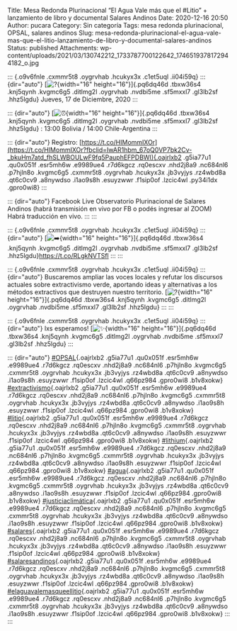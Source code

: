 Title: Mesa Redonda Plurinacional “El Agua Vale más que el #Litio” + lanzamiento de libro y documental Salares Andinos
Date: 2020-12-16 20:50
Author: pucara
Category: Sin categoría
Tags: mesa redonda plurinacional, OPSAL, salares andinos
Slug: mesa-redonda-plurinacional-el-agua-vale-mas-que-el-litio-lanzamiento-de-libro-y-documental-salares-andinos
Status: published
Attachments: wp-content/uploads/2021/03/130742212_1733787700122642_1746519378172944182_o.jpg

::: {.o9v6fnle .cxmmr5t8 .oygrvhab .hcukyx3x .c1et5uql .ii04i59q}
::: {dir="auto"}
[![?](https://static.xx.fbcdn.net/images/emoji.php/v9/tb5/1.5/16/1f5d3.png){width="16" height="16"}]{.pq6dq46d .tbxw36s4 .knj5qynh .kvgmc6g5 .ditlmg2l .oygrvhab .nvdbi5me .sf5mxxl7 .gl3lb2sf .hhz5lgdu} Jueves, 17 de Diciembre, 2020
:::

::: {dir="auto"}
[![⏰](https://static.xx.fbcdn.net/images/emoji.php/v9/tbb/1.5/16/23f0.png){width="16" height="16"}]{.pq6dq46d .tbxw36s4 .knj5qynh .kvgmc6g5 .ditlmg2l .oygrvhab .nvdbi5me .sf5mxxl7 .gl3lb2sf .hhz5lgdu} : 13:00 Bolivia / 14:00 Chile-Argentina
:::

::: {dir="auto"}
Registro: ​[https://t.co/HIMommIXOr](https://t.co/HIMommIXOr?fbclid=IwAR1hbm_67oQ0VP7bk2Cv-_bkuHm7atd_fhSLWBOULwF9fq5PauphEFPDBWI){.oajrlxb2 .g5ia77u1 .qu0x051f .esr5mh6w .e9989ue4 .r7d6kgcz .rq0escxv .nhd2j8a9 .nc684nl6 .p7hjln8o .kvgmc6g5 .cxmmr5t8 .oygrvhab .hcukyx3x .jb3vyjys .rz4wbd8a .qt6c0cv9 .a8nywdso .i1ao9s8h .esuyzwwr .f1sip0of .lzcic4wl .py34i1dx .gpro0wi8}
:::

::: {dir="auto"}
Facebook Live Observatorio Plurinacional de Salares Andinos (habrá transmisión en vivo por FB o podés ingresar al ZOOM) Habrá traducción en vivo.
:::
:::

::: {.o9v6fnle .cxmmr5t8 .oygrvhab .hcukyx3x .c1et5uql .ii04i59q}
::: {dir="auto"}
[![➡️](https://static.xx.fbcdn.net/images/emoji.php/v9/t25/1.5/16/27a1.png){width="16" height="16"}]{.pq6dq46d .tbxw36s4 .knj5qynh .kvgmc6g5 .ditlmg2l .oygrvhab .nvdbi5me .sf5mxxl7 .gl3lb2sf .hhz5lgdu}https://t.co/RLgkNVTSfl
:::
:::

::: {.o9v6fnle .cxmmr5t8 .oygrvhab .hcukyx3x .c1et5uql .ii04i59q}
::: {dir="auto"}
Buscaremos ampliar las voces locales y refutar los discursos actuales sobre extractivismo verde, aportando ideas y alternativas a los métodos extractivos que destruyen nuestro territorio. [![?](https://static.xx.fbcdn.net/images/emoji.php/v9/t1a/1.5/16/1f4a6.png){width="16" height="16"}]{.pq6dq46d .tbxw36s4 .knj5qynh .kvgmc6g5 .ditlmg2l .oygrvhab .nvdbi5me .sf5mxxl7 .gl3lb2sf .hhz5lgdu}
:::
:::

::: {.o9v6fnle .cxmmr5t8 .oygrvhab .hcukyx3x .c1et5uql .ii04i59q}
::: {dir="auto"}
lxs esperamos! [![✨](https://static.xx.fbcdn.net/images/emoji.php/v9/t7b/1.5/16/2728.png){width="16" height="16"}]{.pq6dq46d .tbxw36s4 .knj5qynh .kvgmc6g5 .ditlmg2l .oygrvhab .nvdbi5me .sf5mxxl7 .gl3lb2sf .hhz5lgdu}
:::

::: {dir="auto"}
[\#OPSAL](https://www.facebook.com/hashtag/opsal?__eep__=6&__cft__%5B0%5D=AZUy6AcoZWiJ7-2c6ITlXxj9VEHe2OiuR-gzzDcDBXMLlwTllfUBWWiksWTN8shWh_DeNS_Czhx5-JR-li95UstxzKH2OFeXKSGWgEehrl4GY2kbhCts6J1VyfoMSBZ9GUIvg_rNPtf_cH81oRr1wx3y&__tn__=*NK-R){.oajrlxb2 .g5ia77u1 .qu0x051f .esr5mh6w .e9989ue4 .r7d6kgcz .rq0escxv .nhd2j8a9 .nc684nl6 .p7hjln8o .kvgmc6g5 .cxmmr5t8 .oygrvhab .hcukyx3x .jb3vyjys .rz4wbd8a .qt6c0cv9 .a8nywdso .i1ao9s8h .esuyzwwr .f1sip0of .lzcic4wl .q66pz984 .gpro0wi8 .b1v8xokw} [\#extractivismo](https://www.facebook.com/hashtag/extractivismo?__eep__=6&__cft__%5B0%5D=AZUy6AcoZWiJ7-2c6ITlXxj9VEHe2OiuR-gzzDcDBXMLlwTllfUBWWiksWTN8shWh_DeNS_Czhx5-JR-li95UstxzKH2OFeXKSGWgEehrl4GY2kbhCts6J1VyfoMSBZ9GUIvg_rNPtf_cH81oRr1wx3y&__tn__=*NK-R){.oajrlxb2 .g5ia77u1 .qu0x051f .esr5mh6w .e9989ue4 .r7d6kgcz .rq0escxv .nhd2j8a9 .nc684nl6 .p7hjln8o .kvgmc6g5 .cxmmr5t8 .oygrvhab .hcukyx3x .jb3vyjys .rz4wbd8a .qt6c0cv9 .a8nywdso .i1ao9s8h .esuyzwwr .f1sip0of .lzcic4wl .q66pz984 .gpro0wi8 .b1v8xokw} [\#litio](https://www.facebook.com/hashtag/litio?__eep__=6&__cft__%5B0%5D=AZUy6AcoZWiJ7-2c6ITlXxj9VEHe2OiuR-gzzDcDBXMLlwTllfUBWWiksWTN8shWh_DeNS_Czhx5-JR-li95UstxzKH2OFeXKSGWgEehrl4GY2kbhCts6J1VyfoMSBZ9GUIvg_rNPtf_cH81oRr1wx3y&__tn__=*NK-R){.oajrlxb2 .g5ia77u1 .qu0x051f .esr5mh6w .e9989ue4 .r7d6kgcz .rq0escxv .nhd2j8a9 .nc684nl6 .p7hjln8o .kvgmc6g5 .cxmmr5t8 .oygrvhab .hcukyx3x .jb3vyjys .rz4wbd8a .qt6c0cv9 .a8nywdso .i1ao9s8h .esuyzwwr .f1sip0of .lzcic4wl .q66pz984 .gpro0wi8 .b1v8xokw} [\#lithium](https://www.facebook.com/hashtag/lithium?__eep__=6&__cft__%5B0%5D=AZUy6AcoZWiJ7-2c6ITlXxj9VEHe2OiuR-gzzDcDBXMLlwTllfUBWWiksWTN8shWh_DeNS_Czhx5-JR-li95UstxzKH2OFeXKSGWgEehrl4GY2kbhCts6J1VyfoMSBZ9GUIvg_rNPtf_cH81oRr1wx3y&__tn__=*NK-R){.oajrlxb2 .g5ia77u1 .qu0x051f .esr5mh6w .e9989ue4 .r7d6kgcz .rq0escxv .nhd2j8a9 .nc684nl6 .p7hjln8o .kvgmc6g5 .cxmmr5t8 .oygrvhab .hcukyx3x .jb3vyjys .rz4wbd8a .qt6c0cv9 .a8nywdso .i1ao9s8h .esuyzwwr .f1sip0of .lzcic4wl .q66pz984 .gpro0wi8 .b1v8xokw} [\#agua](https://www.facebook.com/hashtag/agua?__eep__=6&__cft__%5B0%5D=AZUy6AcoZWiJ7-2c6ITlXxj9VEHe2OiuR-gzzDcDBXMLlwTllfUBWWiksWTN8shWh_DeNS_Czhx5-JR-li95UstxzKH2OFeXKSGWgEehrl4GY2kbhCts6J1VyfoMSBZ9GUIvg_rNPtf_cH81oRr1wx3y&__tn__=*NK-R){.oajrlxb2 .g5ia77u1 .qu0x051f .esr5mh6w .e9989ue4 .r7d6kgcz .rq0escxv .nhd2j8a9 .nc684nl6 .p7hjln8o .kvgmc6g5 .cxmmr5t8 .oygrvhab .hcukyx3x .jb3vyjys .rz4wbd8a .qt6c0cv9 .a8nywdso .i1ao9s8h .esuyzwwr .f1sip0of .lzcic4wl .q66pz984 .gpro0wi8 .b1v8xokw} [\#justiciaclimática](https://www.facebook.com/hashtag/justiciaclima%CC%81tica?__eep__=6&__cft__%5B0%5D=AZUy6AcoZWiJ7-2c6ITlXxj9VEHe2OiuR-gzzDcDBXMLlwTllfUBWWiksWTN8shWh_DeNS_Czhx5-JR-li95UstxzKH2OFeXKSGWgEehrl4GY2kbhCts6J1VyfoMSBZ9GUIvg_rNPtf_cH81oRr1wx3y&__tn__=*NK-R){.oajrlxb2 .g5ia77u1 .qu0x051f .esr5mh6w .e9989ue4 .r7d6kgcz .rq0escxv .nhd2j8a9 .nc684nl6 .p7hjln8o .kvgmc6g5 .cxmmr5t8 .oygrvhab .hcukyx3x .jb3vyjys .rz4wbd8a .qt6c0cv9 .a8nywdso .i1ao9s8h .esuyzwwr .f1sip0of .lzcic4wl .q66pz984 .gpro0wi8 .b1v8xokw} [\#salares](https://www.facebook.com/hashtag/salares?__eep__=6&__cft__%5B0%5D=AZUy6AcoZWiJ7-2c6ITlXxj9VEHe2OiuR-gzzDcDBXMLlwTllfUBWWiksWTN8shWh_DeNS_Czhx5-JR-li95UstxzKH2OFeXKSGWgEehrl4GY2kbhCts6J1VyfoMSBZ9GUIvg_rNPtf_cH81oRr1wx3y&__tn__=*NK-R){.oajrlxb2 .g5ia77u1 .qu0x051f .esr5mh6w .e9989ue4 .r7d6kgcz .rq0escxv .nhd2j8a9 .nc684nl6 .p7hjln8o .kvgmc6g5 .cxmmr5t8 .oygrvhab .hcukyx3x .jb3vyjys .rz4wbd8a .qt6c0cv9 .a8nywdso .i1ao9s8h .esuyzwwr .f1sip0of .lzcic4wl .q66pz984 .gpro0wi8 .b1v8xokw} [\#salaresandinos](https://www.facebook.com/hashtag/salaresandinos?__eep__=6&__cft__%5B0%5D=AZUy6AcoZWiJ7-2c6ITlXxj9VEHe2OiuR-gzzDcDBXMLlwTllfUBWWiksWTN8shWh_DeNS_Czhx5-JR-li95UstxzKH2OFeXKSGWgEehrl4GY2kbhCts6J1VyfoMSBZ9GUIvg_rNPtf_cH81oRr1wx3y&__tn__=*NK-R){.oajrlxb2 .g5ia77u1 .qu0x051f .esr5mh6w .e9989ue4 .r7d6kgcz .rq0escxv .nhd2j8a9 .nc684nl6 .p7hjln8o .kvgmc6g5 .cxmmr5t8 .oygrvhab .hcukyx3x .jb3vyjys .rz4wbd8a .qt6c0cv9 .a8nywdso .i1ao9s8h .esuyzwwr .f1sip0of .lzcic4wl .q66pz984 .gpro0wi8 .b1v8xokw} [\#elaguavalemasqueellitio](https://www.facebook.com/hashtag/elaguavalemasqueellitio?__eep__=6&__cft__%5B0%5D=AZUy6AcoZWiJ7-2c6ITlXxj9VEHe2OiuR-gzzDcDBXMLlwTllfUBWWiksWTN8shWh_DeNS_Czhx5-JR-li95UstxzKH2OFeXKSGWgEehrl4GY2kbhCts6J1VyfoMSBZ9GUIvg_rNPtf_cH81oRr1wx3y&__tn__=*NK-R){.oajrlxb2 .g5ia77u1 .qu0x051f .esr5mh6w .e9989ue4 .r7d6kgcz .rq0escxv .nhd2j8a9 .nc684nl6 .p7hjln8o .kvgmc6g5 .cxmmr5t8 .oygrvhab .hcukyx3x .jb3vyjys .rz4wbd8a .qt6c0cv9 .a8nywdso .i1ao9s8h .esuyzwwr .f1sip0of .lzcic4wl .q66pz984 .gpro0wi8 .b1v8xokw}
:::
:::
